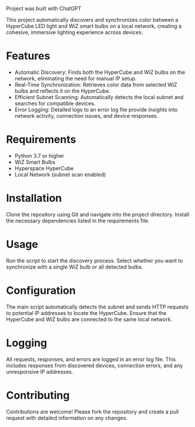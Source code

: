 Project was built with ChatGPT

This project automatically discovers and synchronizes color between a HyperCube LED light and WiZ smart bulbs on a local network, creating a cohesive, immersive lighting experience across devices.

# Features
- Automatic Discovery: Finds both the HyperCube and WiZ bulbs on the network, eliminating the need for manual IP setup.
- Real-Time Synchronization: Retrieves color data from selected WiZ bulbs and reflects it on the HyperCube.
- Efficient Subnet Scanning: Automatically detects the local subnet and searches for compatible devices.
- Error Logging: Detailed logs to an error log file provide insights into network activity, connection issues, and device responses.

# Requirements
- Python 3.7 or higher
- WiZ Smart Bulbs
- Hyperspace HyperCube
- Local Network (subnet scan enabled)

# Installation
Clone the repository using Git and navigate into the project directory.
Install the necessary dependencies listed in the requirements file.

# Usage
Run the script to start the discovery process.
Select whether you want to synchronize with a single WiZ bulb or all detected bulbs.

# Configuration
The main script automatically detects the subnet and sends HTTP requests to potential IP addresses to locate the HyperCube. Ensure that the HyperCube and WiZ bulbs are connected to the same local network.

# Logging
All requests, responses, and errors are logged in an error log file. This includes responses from discovered devices, connection errors, and any unresponsive IP addresses.

# Contributing
Contributions are welcome! Please fork the repository and create a pull request with detailed information on any changes.

